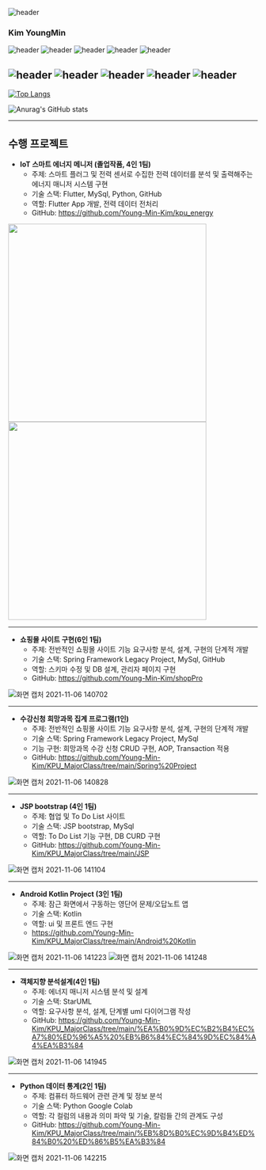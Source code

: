 
![header](https://capsule-render.vercel.app/api?type=slice&color=gradient&height=200&section=header&text=YoungMin-Kim&fontSize=80&fontColor=black)


### Kim YoungMin
![header](https://img.shields.io/badge/Spring-6DB33F?style=flat-square&logo=Spring&logoColor=white) ![header](https://img.shields.io/badge/SpringBoot-6DB33F?style=flat-square&logo=SpringBoot&logoColor=white)  ![header](https://img.shields.io/badge/Oracle-F80000?style=flat-square&logo=Oracle&logoColor=white) ![header](https://img.shields.io/badge/MySQL-4479A1?style=flat-square&logo=MySQL&logoColor=white) ![header](https://img.shields.io/badge/AmazonAWS-232F3E?style=flat-square&logo=AmazonAWS&logoColor=white)

![header](https://img.shields.io/badge/Flutter-02569B?style=flat-square&logo=Flutter&logoColor=white) ![header](https://img.shields.io/badge/Kotlin-7F52FF?style=flat-square&logo=Kotlin&logoColor=white) ![header](https://img.shields.io/badge/Python-3776AB?style=flat-square&logo=Python&logoColor=white) ![header](https://img.shields.io/badge/R-276DC3?style=flat-square&logo=R&logoColor=white) ![header](https://img.shields.io/badge/GoogleColab-F9AB00?style=flat-square&logo=GoogleColab&logoColor=white) 
---
[![Top Langs](https://github-readme-stats.vercel.app/api/top-langs/?username=Young-Min-Kim&langs_count=8)](https://github.com/anuraghazra/github-readme-stats)

![Anurag's GitHub stats](https://github-readme-stats.vercel.app/api?username=Young-Min-Kim&show_icons=true&theme=radical)


---
## 수행 프로젝트
- **IoT 스마트 에너지 메니저 (졸업작품, 4인 1팀)**
  - 주제:  스마트 플러그 및 전력 센서로 수집한 전력 데이터를 분석 및 출력해주는 에너지 매니저 시스템 구현
  - 기술 스택:  Flutter, MySql, Python, GitHub
  - 역할:  Flutter App 개발, 전력 데이터 전처리
  - GitHub:  https://github.com/Young-Min-Kim/kpu_energy
<img src="https://user-images.githubusercontent.com/25499386/133418608-d2eb73d0-c832-491c-b11f-18959346fb88.png" width="400">
<img src="https://user-images.githubusercontent.com/25499386/133418718-89d35bd4-5469-406d-99a2-9f44b952f844.png" width="400">

---

- **쇼핑몰 사이트 구현(6인 1팀)**
  - 주제:  전반적인 쇼핑몰 사이트 기능 요구사항 분석, 설계, 구현의 단계적 개발
  - 기술 스택:  Spring Framework Legacy Project, MySql, GitHub
  - 역할:  스키마 수정 및 DB 설계, 관리자 페이지 구현
  - GitHub:  https://github.com/Young-Min-Kim/shopPro

![화면 캡처 2021-11-06 140702](https://user-images.githubusercontent.com/51106074/140598698-f0d9ab7c-1e90-4e36-ab7c-3708ea43b90c.png)

---

- **수강신청 희망과목 집계 프로그램(1인)**
  - 주제:  전반적인 쇼핑몰 사이트 기능 요구사항 분석, 설계, 구현의 단계적 개발
  - 기술 스택:  Spring Framework Legacy Project, MySql
  - 기능 구현: 희망과목 수강 신청 CRUD 구현, AOP, Transaction 적용
  - GitHub:  https://github.com/Young-Min-Kim/KPU_MajorClass/tree/main/Spring%20Project

![화면 캡처 2021-11-06 140828](https://user-images.githubusercontent.com/51106074/140598736-16fcbdab-ee9c-4034-b23c-10d8e5eeac33.png)

---

- **JSP bootstrap (4인 1팀)**
  - 주제:  협업 및 To Do List 사이트
  - 기술 스택:  JSP bootstrap, MySql
  - 역할:  To Do List 기능 구현, DB CURD 구현
  - GitHub:  https://github.com/Young-Min-Kim/KPU_MajorClass/tree/main/JSP

![화면 캡처 2021-11-06 141104](https://user-images.githubusercontent.com/51106074/140598778-3d85c818-4547-4a01-8a0e-ba891984a2c7.png)

---

- **Android Kotlin Project (3인 1팀)**
  - 주제:  잠근 화면에서 구동하는 영단어 문제/오답노트 앱
  - 기술 스택:  Kotlin
  - 역할:  ui 및  프론트 엔드 구현
  - https://github.com/Young-Min-Kim/KPU_MajorClass/tree/main/Android%20Kotlin

![화면 캡처 2021-11-06 141223](https://user-images.githubusercontent.com/51106074/140598823-9584d77b-8b5c-427b-a2ab-02a9044a8547.png) ![화면 캡처 2021-11-06 141248](https://user-images.githubusercontent.com/51106074/140598824-74b930fc-faa1-4a1c-bbf1-5ff3b3eb8a8a.png)

---

- **객체지향 분석설계(4인 1팀)**
  - 주제:  에너지 매니저 시스템 분석 및 설계
  - 기술 스택:  StarUML
  - 역할:  요구사항 분석, 설계, 단계별 uml 다이어그램 작성
  - GitHub:  https://github.com/Young-Min-Kim/KPU_MajorClass/tree/main/%EA%B0%9D%EC%B2%B4%EC%A7%80%ED%96%A5%20%EB%B6%84%EC%84%9D%EC%84%A4%EA%B3%84

![화면 캡처 2021-11-06 141945](https://user-images.githubusercontent.com/51106074/140598984-cc19f1da-a4eb-41c4-b68c-5ed140d0c4e0.png)

---

- **Python 데이터 통계(2인 1팀)**
  - 주제:  컴퓨터 하드웨어 관련 관계 및 정보 분석
  - 기술 스택:  Python Google Colab
  - 역할:  각 컬럼의 내용과 의미 파악 및 기술, 칼럼들 간의 관계도 구성
  - GitHub:  https://github.com/Young-Min-Kim/KPU_MajorClass/tree/main/%EB%8D%B0%EC%9D%B4%ED%84%B0%20%ED%86%B5%EA%B3%84

![화면 캡처 2021-11-06 142215](https://user-images.githubusercontent.com/51106074/140599007-10f84401-871e-497d-8b2e-623b23a85fdb.png)
